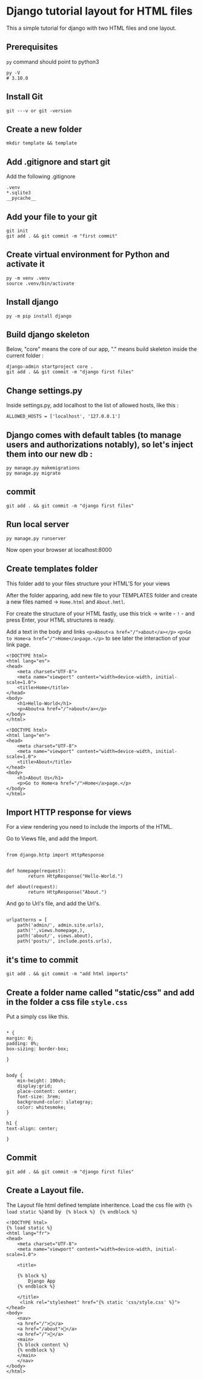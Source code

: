 # Django tutorial layout for HTML files 

This a simple tutorial for django with two HTML files and one layout.

## Prerequisites

`py` command should point to python3

```shell
py -V
# 3.10.0
```

## Install Git

```
git ---v or git -version
```

## Create a new folder

```shell
mkdir template && template
```

## Add .gitignore and start git

Add the following .gitignore

```shell
.venv
*.sqlite3
__pycache__
```

## Add your file to your git 

```shell
git init
git add . && git commit -m "first commit"
```

## Create virtual environment for Python and activate it

```shell
py -m venv .venv
source .venv/bin/activate
```

## Install django 

```shell
py -m pip install django
```

## Build django skeleton

Below, "core" means the core of our app, "." means build skeleton inside the current folder :

```shell
django-admin startproject core .
git add . && git commit -m "django first files"
```

## Change settings.py

Inside settings.py, add localhost to the list of allowed hosts, like this :

```
ALLOWED_HOSTS = ['localhost', '127.0.0.1']
```


## Django comes with default tables (to manage users and authorizations notably), so let's inject them into our new db :

```
py manage.py makemigrations 
py manage.py migrate 
```
## commit

```
git add . && git commit -m "django first files"
```

## Run local server ##
```
py manage.py runserver
```
Now open your browser at localhost:8000

## Create templates folder

This folder add to your files structure your HTML'S for your views

After the folder apparing, add new file to your TEMPLATES folder and create a new files named -> `Home.html` and `About.hmtl`.

For create the structure of your HTML fastly, use this trick -> write - `!` - and press Enter, your HTML structures is ready.

Add a text in the body and links `<p>About<a href="/">about</a></p>`  `<p>Go to Home<a href="/">Home</a>page.</p>` to see later the interaction of your link page.

```
<!DOCTYPE html>
<html lang="en">
<head>
    <meta charset="UTF-8">
    <meta name="viewport" content="width=device-width, initial-scale=1.0">
    <title>Home</title>
</head>
<body>
    <h1>Hello-World</h1>
    <p>About<a href="/">about</a></p>
</body>
</html>
```
```
<!DOCTYPE html>
<html lang="en">
<head>
    <meta charset="UTF-8">
    <meta name="viewport" content="width=device-width, initial-scale=1.0">
    <title>About</title>
</head>
<body>
    <h1>About Us</h1>
    <p>Go to Home<a href="/">Home</a>page.</p>
</body>
</html>
```

## Import HTTP response for views

For a view rendering you need to include the imports of the HTML.

Go to Views file, and add the Import.

```

from django.http import HttpResponse


def homepage(request):
        return HttpResponse("Hello-World.")

def about(request):
        return HttpResponse("About.")

```
And go to Url's file, and add the Url's.

```

urlpatterns = [
    path('admin/', admin.site.urls),
    path('',views.homepage,),
    path('about/', views.about),
    path('posts/', include.posts.urls),

```

## it's time to commit

```
git add . && git commit -m "add html imports"
```

## Create a folder name called "static/css" and add in the folder a css file `style.css`
Put a simply css like this.
````

* {
margin: 0;
padding: 0%;
box-sizing: border-box;

}


body {
    min-height: 100vh;
    display:grid;
    place-content: center;
    font-size: 3rem;
    background-color: slategray;
    color: whitesmoke;
}

h1 {
text-align: center;

}
````
## Commit 
```
git add . && git commit -m "django first files"
```




## Create a Layout file.

The Layout file html defined template inheritence.
Load the css file with `{% load static %}`and by ` {% block %}` ` {% endblock %}`


```
<!DOCTYPE html>
{% load static %}
<html lang="fr">
<head>
    <meta charset="UTF-8">
    <meta name="viewport" content="width=device-width, initial-scale=1.0">

    <title>

    {% block %}
        Django App
    {% endblock %}
    
    </title>
     <link rel="stylesheet" href="{% static 'css/style.css' %}">
</head>
<body>
    <nav>
    <a href="/">🏡</a> 
    <a href="/about">👀</a> 
    <a href="/">📰</a> 
    <main>
    {% block content %}
    {% endblock %}
    </main>
    </nav>
</body>
</html>
```
